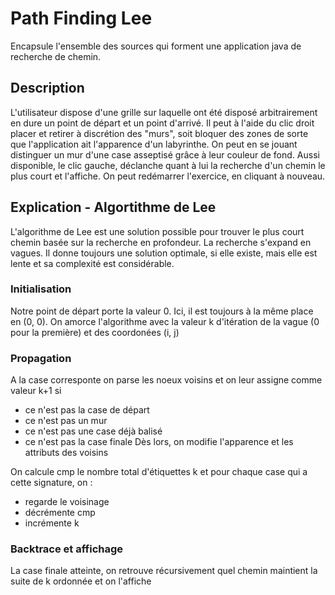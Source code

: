 # Path Finding Lee

Encapsule l'ensemble des sources qui forment une application java de recherche de chemin.

## Description

L'utilisateur dispose d'une grille sur laquelle ont été disposé arbitrairement en dure un point de départ et un point d'arrivé. Il peut à l'aide du clic droit placer et retirer à discrétion des "murs", soit bloquer des zones de sorte que l'application ait l'apparence d'un labyrinthe. On peut en se jouant distinguer un mur d'une case asseptisé grâce à leur couleur de fond. Aussi disponible, le clic gauche, déclanche quant à lui la recherche d'un chemin le plus court et l'affiche. On peut redémarrer l'exercice, en cliquant à nouveau.

## Explication - Algortithme de Lee

L'algorithme de Lee est une solution possible pour trouver le plus court chemin basée sur la recherche en profondeur.
La recherche s'expand en vagues. Il donne toujours une solution optimale, si elle existe, mais elle est lente et sa complexité est considérable.

### Initialisation

Notre point de départ porte la valeur 0. Ici, il est toujours à la même place en (0, 0). On amorce l'algorithme avec la valeur k d'itération de la vague (0 pour la première) et des coordonées (i, j)

### Propagation

A la case corresponte on parse les noeux voisins et on leur assigne comme valeur k+1 si
- ce n'est pas la case de départ
- ce n'est pas un mur
- ce n'est pas une case déjà balisé
- ce n'est pas la case finale
Dès lors, on modifie l'apparence et les attributs des voisins

On calcule cmp le nombre total d'étiquettes k et pour chaque case qui a cette signature, on :
- regarde le voisinage
- décrémente cmp
- incrémente k

### Backtrace et affichage

La case finale atteinte, on retrouve récursivement quel chemin maintient la suite de k ordonnée et on l'affiche
